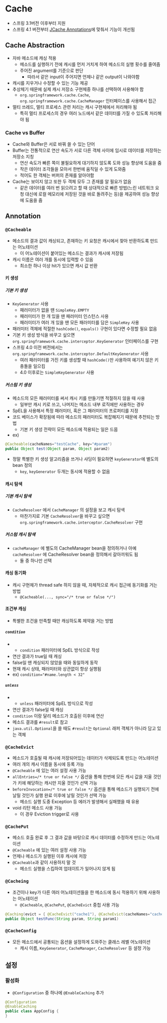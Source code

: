 # Cache

- 스프링 3.1버전 이후부터 지원
- 스프링 4.1 버전부터 [JCache Annotations](https://jcp.org/en/jsr/detail?id=107)에 맞춰서 기능이 개선됨

## Cache Abstraction

- 자바 메소드에 캐싱 적용
  - 메소드를 실행하기 전에 캐시를 먼저 거치게 하여 메소드의 실행 횟수를 줄여줌
  - 주어진 argument를 기준으로 판단
    - 따라서 같은 input이 주어지면 언제나 같은 output이 나와야함
- 캐시를 지우거나 수정할 수 있는 기능 제공
- 추상체기 때문에 실제 캐시 저장소 구현체중 하나를 선택하여 사용해야 함
  - `org.springframework.cache.Cache`, `org.springframework.cache.CacheManager` 인터페이스를 사용해서 접근
- 멀티 쓰레드, 멀티 프로세스 관련 처리는 캐시 구현체에서 처리해야 됨
  - 특히 멀티 프로세스의 경우 여러 노드에서 같은 데이터를 가질 수 있도록 처리해야 됨

### Cache vs Buffer

- Cache와 Buffer은 서로 바꿔 쓸 수 있는 단어
- Buffer는 전통적으로 연산 속도가 서로 다른 객체 사이에 임시로 데이터를 저장하는 저장소 지칭
  - 연산 속도가 빠른 쪽이 불필요하게 대기하지 않도록 도와 성능 향상에 도움을 줌
  - 작은 데이터 조각들을 모아서 한번에 움직일 수 있게 도와줌
  - 적어도 한 객체는 버퍼의 존재를 알아야함
- Cache는 보이지 않고 또한 두 객체 모두 그 존재를 알 필요가 없음
  - 같은 데이터를 여러 번 읽으려고 할 때 상대적으로 빠른 방법(느린 네트워크 요청 대신에 로컬 메모리에 저장된 것을 바로 돌려주는 등)을 제공하여 성능 향상에 도움을 줌

## Annotation

### `@Cacheable` 

- 메소드의 결과 값이 캐싱되고, 존재하는 키 요청은 캐시에서 찾아 반환하도록 만드는 어노테이션
  - 이 어노테이션이 붙어있는 메소드는 결과가 캐시에 저장됨
- 캐시 이름은 여러 개를 동시에 입력할 수 있음
  - 최소한 하나 이상 hit가 있으면 캐시 값 반환

#### 키 생성

##### 기본 키 생성

- `KeyGenerator` 사용
  - 패러미터가 없을 땐 `SimpleKey.EMPTY`
  - 패러미터가 한 개 있을 땐 패러미터 인스턴스 사용
  - 패러미터가 여러 개 있을 땐 모든 패러미터를 담은 `SimpleKey` 사용
- 패러미터 객체에 적절한 `hashCode()`, `equals()` 구현이 있다면 수정할 필요 없음
- 기본 키 생성 방식을 바꾸고 싶으면 `org.springframework.cache.interceptor.KeyGenerator` 인터페이스를 구현
- 스프링 4.0 이전 버전에서는 `org.springframework.cache.interceptor.DefaultKeyGenerator` 사용
  - 여러 패러미터를 가진 키를 생성할 때 `hashCode()`만 사용하여 예기치 않은 키 충돌을 일으킴
  - 4.0 이후로는 `SimpleKeyGenerator` 사용


##### 커스텀 키 생성

- 메소드의 모든 패러미터를 써서 캐시 키를 만들기엔 적절하지 않을 때 사용
  - 일부만 캐시 키로 쓰고, 나머지는 메소드 내부 로직에만 사용하는 경우
- SpEL을 사용해서 특정 패러미터, 혹은 그 패러미터의 프로퍼티를 지정
- 코드 베이스가 확장됨에 따라 메소드의 패러미터도 복잡해지기 때문에 추천되는 방법
  - 기본 키 생성 전략이 모든 메소드에 적용되는 일은 드뭄
- ex)

``` java
@Cacheable(cacheNames="testCache", key="#param")
public Object test(Object param, Object param2)
```

- 정말 특별한 키 생성 알고리즘을 쓰거나 샤딩이 필요하면 `keyGenerator`에 별도의 bean 정의
  - `key`, `keyGenerator` 두개는 동시에 적용할 수 없음

#### 캐시 탐색

##### 기본 캐시 탐색

- `CacheResolver` 에서 `CacheManager` 의 설정을 보고 캐시 탐색
  - 마찬가지로 기본 `CacheResolver`을 바꾸고 싶으면 `org.springframework.cache.interceptor.CacheResolver` 구현

##### 커스텀 캐시 탐색

- `cacheManager` 에 별도의 CacheManager bean을 정의하거나 아예 `cacheResolver` 에 CacheResolver bean을 정의해서 갈아끼워도 됨
  - 둘 중 하나만 선택

#### 캐싱 동기화

- 캐시 구현체가 thread safe 하지 않을 때, 자체적으로 캐시 접근에 동기화를 거는 방법
  - `@Cacheable(..., sync="/* true or false */")`

#### 조건부 캐싱

- 특별한 조건을 만족할 때만 캐싱하도록 제약을 거는 방법

##### `condition`

- - `condition` 패러미터에 SpEL 방식으로 작성
- 연산 결과가 true일 때 캐싱
- false일 땐 캐싱되지 않았을 때와 동일하게 동작
- 현재 캐시 상태, 패러미터와 상관없이 항상 실행됨
- ex) `condition="#name.length < 32"`

##### `unless`

- - `unless` 패러미터에 SpEL 방식으로 작성
- 연산 결과가 false일 때 캐싱
- `condition` 이랑 달리 메소드가 호출된 이후에 연산
- 메소드 결과를 `#result`로 참고
- `java.util.Optional`을 쓸 때도 `#result`는 `Optional` 래퍼 객체가 아니라 담고 있는 객체

### `@CacheEvict`

- 메소드가 호출될 때 캐시에 저장되어있는 데이터가 삭제되도록 만드는 어노테이션
- 여러 개의 캐시 이름을 동시에 등록 가능
- `@Cacheable` 에 있는 여러 설정 사용 가능
- `allEntries=/* true or false */` 옵션을 통해 한번에 모든 캐시 값을 지울 것인가 키에 해당하는 캐시만 지울 것인가 선택 가능 
- `beforeInvocation=/* true or false */` 옵션을 통해 메소드가 실행되기 전에 날릴 것인가 실행 완료 이후에 날릴 것인가 선택 가능
  - 메소드 실행 도중 Exception 등 에러가 발생해서 실패했을 때 유용
- void 리턴 메소드 사용 가능
  - 이 경우 Eviction trigger로 사용

### `@CachePut`

- 메소드 호출 완료 후 그 결과 값을 바탕으로 캐시 데이터를 수정하게 만드는 어노테이션
- `@Cacheable` 에 있는 여러 설정 사용 가능
- 언제나 메소드가 실행된 이후 캐시에 저장
- `@Cacheable`과 같이 사용하지 말 것
  - 메소드 실행을 스킵하여 업데이트가 일어나지 않게 됨

### `@Cacheing`

- 조건이나 key가 다른 여러 어노테이션들을 한 메소드에 동시 적용하기 위해 사용하는 어노테이션
  - `@Cacheable`, `@CachePut`, `@CacheEvict` 중첩 사용 가능

``` java
@Caching(evict = { @CacheEvict("cache1"), @CacheEvict(cacheNames="cache2", key="#param1") })
public Object testFunc(String param, String param1)
```

### `@CacheConfig`

- 모든 메소드에서 공통되는 옵션을 설정하게 도와주는 클래스 레벨 어노테이션
  - 캐시 이름, `KeyGenerator`, `CacheManager`, `CacheResolver` 등 설정 가능

## 설정

### 활성화

- `@Configuration` 중 하나에 `@EnableCaching` 추가

``` java
@Configuration
@EnableCaching
public class AppConfig {
}
```

